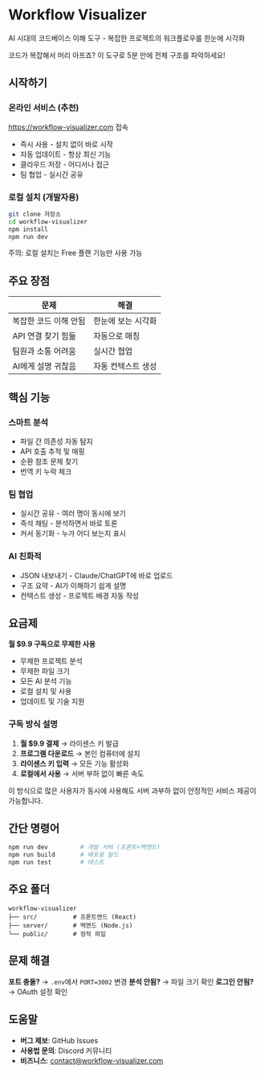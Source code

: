 # Workflow Visualizer

AI 시대의 코드베이스 이해 도구 - 복잡한 프로젝트의 워크플로우를 한눈에 시각화

코드가 복잡해서 머리 아프죠? 이 도구로 5분 만에 전체 구조를 파악하세요!

## 시작하기

### 온라인 서비스 (추천)
https://workflow-visualizer.com 접속
- 즉시 사용 - 설치 없이 바로 시작
- 자동 업데이트 - 항상 최신 기능
- 클라우드 저장 - 어디서나 접근
- 팀 협업 - 실시간 공유

### 로컬 설치 (개발자용)
```bash
git clone 저장소
cd workflow-visualizer
npm install
npm run dev
```

주의: 로컬 설치는 Free 플랜 기능만 사용 가능

## 주요 장점

| 문제 | 해결 |
|------|------|
| 복잡한 코드 이해 안됨 | 한눈에 보는 시각화 |
| API 연결 찾기 힘듦 | 자동으로 매칭 |
| 팀원과 소통 어려움 | 실시간 협업 |
| AI에게 설명 귀찮음 | 자동 컨텍스트 생성 |

## 핵심 기능

### 스마트 분석
- 파일 간 의존성 자동 탐지
- API 호출 추적 및 매핑
- 순환 참조 문제 찾기
- 번역 키 누락 체크

### 팀 협업
- 실시간 공유 - 여러 명이 동시에 보기
- 즉석 채팅 - 분석하면서 바로 토론
- 커서 동기화 - 누가 어디 보는지 표시

### AI 친화적
- JSON 내보내기 - Claude/ChatGPT에 바로 업로드
- 구조 요약 - AI가 이해하기 쉽게 설명
- 컨텍스트 생성 - 프로젝트 배경 자동 작성

## 요금제

**월 $9.9 구독으로 무제한 사용**

- 무제한 프로젝트 분석
- 무제한 파일 크기
- 모든 AI 분석 기능
- 로컬 설치 및 사용
- 업데이트 및 기술 지원

### 구독 방식 설명

1. **월 $9.9 결제** → 라이센스 키 발급
2. **프로그램 다운로드** → 본인 컴퓨터에 설치
3. **라이센스 키 입력** → 모든 기능 활성화
4. **로컬에서 사용** → 서버 부하 없이 빠른 속도

이 방식으로 많은 사용자가 동시에 사용해도 서버 과부하 없이 안정적인 서비스 제공이 가능합니다.

## 간단 명령어

```bash
npm run dev         # 개발 서버 (프론트+백엔드)
npm run build       # 배포용 빌드
npm run test        # 테스트
```

## 주요 폴더

```
workflow-visualizer
├── src/          # 프론트엔드 (React)
├── server/       # 백엔드 (Node.js)
└── public/       # 정적 파일
```

## 문제 해결

**포트 충돌?** → `.env`에서 `PORT=3002` 변경
**분석 안됨?** → 파일 크기 확인
**로그인 안됨?** → OAuth 설정 확인

## 도움말

- **버그 제보**: GitHub Issues
- **사용법 문의**: Discord 커뮤니티  
- **비즈니스**: contact@workflow-visualizer.com